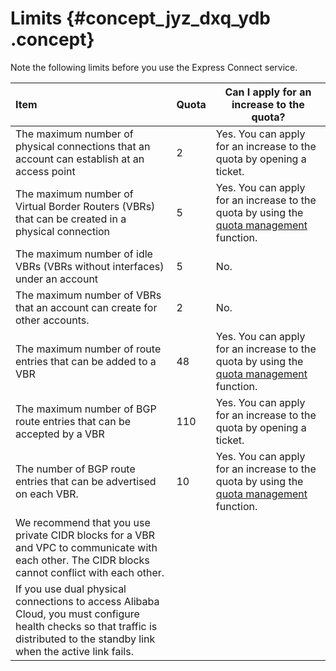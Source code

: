 # Limits {#concept_jyz_dxq_ydb .concept}

Note the following limits before you use the Express Connect service.

|Item|Quota|Can I apply for an increase to the quota?|
|:---|:----|-----------------------------------------|
|The maximum number of physical connections that an account can establish at an access point|2|Yes. You can apply for an increase to the quota by opening a ticket.|
|The maximum number of Virtual Border Routers \(VBRs\) that can be created in a physical connection|5|Yes. You can apply for an increase to the quota by using the [quota management](https://expressconnect.console.aliyun.com/quota/cn-hangzhou//cn-hangzhou) function.|
|The maximum number of idle VBRs \(VBRs without interfaces\) under an account|5|No.|
|The maximum number of VBRs that an account can create for other accounts.|2|No.|
|The maximum number of route entries that can be added to a VBR|48|Yes. You can apply for an increase to the quota by using the [quota management](https://expressconnect.console.aliyun.com/quota/cn-hangzhou//cn-hangzhou) function.|
|The maximum number of BGP route entries that can be accepted by a VBR|110|Yes. You can apply for an increase to the quota by opening a ticket.|
|The number of BGP route entries that can be advertised on each VBR.|10|Yes. You can apply for an increase to the quota by using the [quota management](https://expressconnect.console.aliyun.com/quota/cn-hangzhou//cn-hangzhou) function.|
|We recommend that you use private CIDR blocks for a VBR and VPC to communicate with each other. The CIDR blocks cannot conflict with each other.|
|If you use dual physical connections to access Alibaba Cloud, you must configure health checks so that traffic is distributed to the standby link when the active link fails.|

